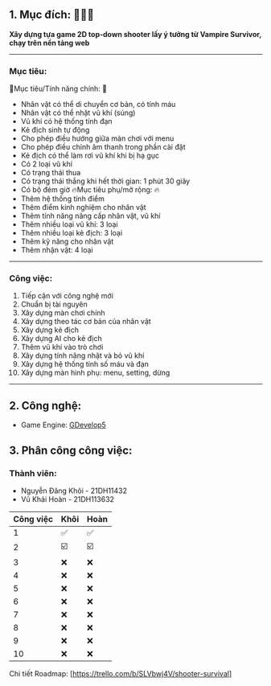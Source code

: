 ## 1. Mục đích: 🏁🏁🏁
**Xây dựng tựa game 2D top-down shooter lấy ý tưởng từ Vampire Survivor, chạy trên nền tảng web**
***
###  Mục tiêu: 
🚩Mục tiêu/Tính năng chính: 🚩
 - Nhân vật có thể di chuyển cơ bản, có tính máu
 - Nhân vật có thể nhặt vũ khí (súng)
 - Vũ khí có hệ thống tính đạn
 - Kẻ địch sinh tự động
 - Cho phép điều hướng giữa màn chơi với menu
 - Cho phép điều chỉnh âm thanh trong phần cài đật
 - Kẻ địch có thể làm rơi vũ khí khi bị hạ gục
 - Có 2 loại vũ khí
 - Có trạng thái thua
 - Có trạng thái thắng khi hết thời gian: 1 phút 30 giây
 - Có bộ đém giờ
🔥Mục tiêu phụ/mở rộng: 🔥
 - Thêm hệ thống tính điểm
 - Thêm điểm kinh nghiệm cho nhân vật
 - Thêm tính năng nâng cấp nhân vật, vũ khí
 - Thêm nhiều loại vũ khí: 3 loại
 - Thêm nhiều loại kẻ địch: 3 loại
 - Thêm kỹ năng cho nhân vật
 - Thêm nhận vật: 4 loại
***
###  Công việc: 
1. Tiếp cận với công nghệ mới
2. Chuẩn bị tài nguyên
3. Xây dựng màn chơi chính
4. Xây dựng theo tác cơ bản của nhân vật
5. Xây dựng kẻ địch
6.  Xây dựng AI cho kẻ địch
7. Thêm vũ khí vào trò chơi
8. Xây dựng tính năng nhặt và bỏ vũ khí
9. Xây dựng hệ thống tính số máu và đạn
10. Xây dựng màn hình phụ: menu, setting, dừng

***
## 2. Công nghệ:
- Game Engine: [GDevelop5](https://gdevelop.io/)
## 3. Phân công công việc:
### Thành viên:
- Nguyễn Đăng Khôi - 21DH11432
- Vũ Khải Hoàn - 21DH113632

|Công việc|Khôi   |Hoàn  |
|---------|-------|-------|
|    1    |  ✅  |  ✅  |
|    2    |  ☑️  |  ☑️  |
|    3    |  ❌  |  ❌  |
|    4    |  ❌  |  ❌  |
|    5    |  ❌  |  ❌ |
|    6    |  ❌  |  ❌  |
|    7    |  ❌  |  ❌  |
|    8    |  ❌  |  ❌  |
|    9    |  ❌ | ❌  |
|    10   | ❌  |  ❌  |

Chi tiết Roadmap: [https://trello.com/b/SLVbwj4V/shooter-survival]

